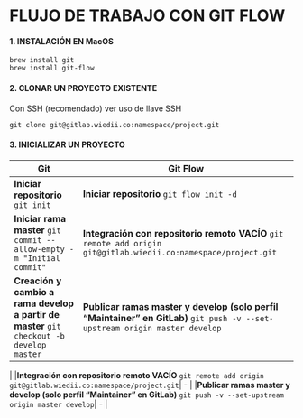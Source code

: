 # FLUJO DE TRABAJO CON GIT FLOW

#### 1. INSTALACIÓN EN MacOS
```
brew install git
brew install git-flow
```
#### 2. CLONAR UN PROYECTO EXISTENTE

Con SSH (recomendado) ver uso de llave SSH
```
git clone git@gitlab.wiedii.co:namespace/project.git
```

#### 3. INICIALIZAR UN PROYECTO

| Git  | Git Flow |
| - | - |
| **Iniciar repositorio** `git init` | **Iniciar repositorio**  `git flow init -d`|
| **Iniciar rama master**  `git commit --allow-empty -m "Initial commit"`|**Integración con repositorio remoto VACÍO** `git remote add origin git@gitlab.wiedii.co:namespace/project.git`|
|**Creación y cambio a rama develop a partir de master** `git checkout -b develop master` |**Publicar ramas master y develop (solo perfil “Maintainer” en GitLab)** `git push -v --set-upstream origin master develop`
|
|**Integración con repositorio remoto VACÍO** `git remote add origin git@gitlab.wiedii.co:namespace/project.git`| - |
|**Publicar ramas master y develop (solo perfil “Maintainer” en GitLab)** `git push -v --set-upstream origin master develop`| - |
